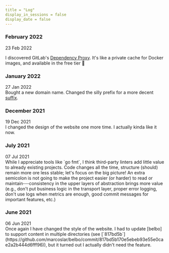 ```yaml
---
title = "Log"
display_in_sessions = false
display_date = false
---
```


### February 2022
<div class="post-date">23 Feb 2022</div>

I discovered GitLab's [Dependency Proxy](https://docs.gitlab.com/ee/user/packages/dependency_proxy/index.html). It's like a private cache for Docker images, and
available in the free tier 🤑

### January 2022

<div class="post-date">27 Jan 2022</div>
Bought a new domain name. Changed the silly prefix for a more decent
<a href="http://www.marcoslar.com/#:~:text=The%20lar%20suffix%20in%20the%20domain%20name%20is%20the%20plural%20form%20of%20my%20surname%20in%20the%20Turkish%20language">suffix</a>.

### December 2021

<div class="post-date">19 Dec 2021</div>
I changed the design of the website one more time. I actually kinda like it now.

### July 2021

<div class="post-date">07 Jul 2021</div>
While I appreciate tools like `go fmt`, I think third-party linters add little value to already
existing projects. Code changes all the time, structure (should) remain more ore less stable; 
let's focus on the big picture! An extra semicolon is not going to make the project easier 
(or harder) to read or maintain---consistency in the upper layers of abstraction brings more
value (e.g., don't put business logic in the transport layer, proper error logging, don't use
logs when metrics are enough, good commit messages for important features, etc.)

### June 2021

<div class="post-date">06 Jun 2021</div>
Once again I have changed the style of the website. I had to update [belbo] to support content
in multiple directories (see [`817bd5b`](https://github.com/marcoslar/belbo/commit/817bd5b170e5ebeb93e55e0cae2a2b444d6fff96)),
but it turned out I actually didn't need the feature.

[belbo]: https://github.com/marcoslar/belbo
